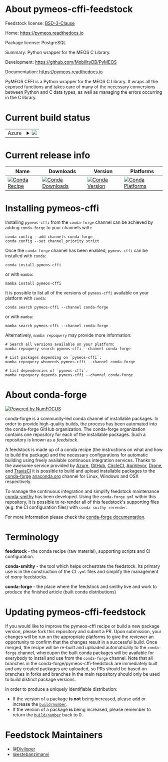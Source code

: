 About pymeos-cffi-feedstock
===========================

Feedstock license: [BSD-3-Clause](https://github.com/conda-forge/pymeos-cffi-feedstock/blob/main/LICENSE.txt)

Home: https://pymeos.readthedocs.io

Package license: PostgreSQL

Summary: Python wrapper for the MEOS C Library.

Development: https://github.com/MobilityDB/PyMEOS

Documentation: https://pymeos.readthedocs.io

PyMEOS CFFI is a Python wrapper for the MEOS C Library. It wraps all the exposed functions and takes care of many
of the necessary conversions between Python and C data types, as well as managing the errors occurring in the C
library.


Current build status
====================


<table>
    
  <tr>
    <td>Azure</td>
    <td>
      <details>
        <summary>
          <a href="https://dev.azure.com/conda-forge/feedstock-builds/_build/latest?definitionId=21981&branchName=main">
            <img src="https://dev.azure.com/conda-forge/feedstock-builds/_apis/build/status/pymeos-cffi-feedstock?branchName=main">
          </a>
        </summary>
        <table>
          <thead><tr><th>Variant</th><th>Status</th></tr></thead>
          <tbody><tr>
              <td>linux_64_python3.10.____cpython</td>
              <td>
                <a href="https://dev.azure.com/conda-forge/feedstock-builds/_build/latest?definitionId=21981&branchName=main">
                  <img src="https://dev.azure.com/conda-forge/feedstock-builds/_apis/build/status/pymeos-cffi-feedstock?branchName=main&jobName=linux&configuration=linux%20linux_64_python3.10.____cpython" alt="variant">
                </a>
              </td>
            </tr><tr>
              <td>linux_64_python3.11.____cpython</td>
              <td>
                <a href="https://dev.azure.com/conda-forge/feedstock-builds/_build/latest?definitionId=21981&branchName=main">
                  <img src="https://dev.azure.com/conda-forge/feedstock-builds/_apis/build/status/pymeos-cffi-feedstock?branchName=main&jobName=linux&configuration=linux%20linux_64_python3.11.____cpython" alt="variant">
                </a>
              </td>
            </tr><tr>
              <td>linux_64_python3.8.____cpython</td>
              <td>
                <a href="https://dev.azure.com/conda-forge/feedstock-builds/_build/latest?definitionId=21981&branchName=main">
                  <img src="https://dev.azure.com/conda-forge/feedstock-builds/_apis/build/status/pymeos-cffi-feedstock?branchName=main&jobName=linux&configuration=linux%20linux_64_python3.8.____cpython" alt="variant">
                </a>
              </td>
            </tr><tr>
              <td>linux_64_python3.9.____cpython</td>
              <td>
                <a href="https://dev.azure.com/conda-forge/feedstock-builds/_build/latest?definitionId=21981&branchName=main">
                  <img src="https://dev.azure.com/conda-forge/feedstock-builds/_apis/build/status/pymeos-cffi-feedstock?branchName=main&jobName=linux&configuration=linux%20linux_64_python3.9.____cpython" alt="variant">
                </a>
              </td>
            </tr><tr>
              <td>osx_64_python3.10.____cpython</td>
              <td>
                <a href="https://dev.azure.com/conda-forge/feedstock-builds/_build/latest?definitionId=21981&branchName=main">
                  <img src="https://dev.azure.com/conda-forge/feedstock-builds/_apis/build/status/pymeos-cffi-feedstock?branchName=main&jobName=osx&configuration=osx%20osx_64_python3.10.____cpython" alt="variant">
                </a>
              </td>
            </tr><tr>
              <td>osx_64_python3.11.____cpython</td>
              <td>
                <a href="https://dev.azure.com/conda-forge/feedstock-builds/_build/latest?definitionId=21981&branchName=main">
                  <img src="https://dev.azure.com/conda-forge/feedstock-builds/_apis/build/status/pymeos-cffi-feedstock?branchName=main&jobName=osx&configuration=osx%20osx_64_python3.11.____cpython" alt="variant">
                </a>
              </td>
            </tr><tr>
              <td>osx_64_python3.8.____cpython</td>
              <td>
                <a href="https://dev.azure.com/conda-forge/feedstock-builds/_build/latest?definitionId=21981&branchName=main">
                  <img src="https://dev.azure.com/conda-forge/feedstock-builds/_apis/build/status/pymeos-cffi-feedstock?branchName=main&jobName=osx&configuration=osx%20osx_64_python3.8.____cpython" alt="variant">
                </a>
              </td>
            </tr><tr>
              <td>osx_64_python3.9.____cpython</td>
              <td>
                <a href="https://dev.azure.com/conda-forge/feedstock-builds/_build/latest?definitionId=21981&branchName=main">
                  <img src="https://dev.azure.com/conda-forge/feedstock-builds/_apis/build/status/pymeos-cffi-feedstock?branchName=main&jobName=osx&configuration=osx%20osx_64_python3.9.____cpython" alt="variant">
                </a>
              </td>
            </tr>
          </tbody>
        </table>
      </details>
    </td>
  </tr>
</table>

Current release info
====================

| Name | Downloads | Version | Platforms |
| --- | --- | --- | --- |
| [![Conda Recipe](https://img.shields.io/badge/recipe-pymeos--cffi-green.svg)](https://anaconda.org/conda-forge/pymeos-cffi) | [![Conda Downloads](https://img.shields.io/conda/dn/conda-forge/pymeos-cffi.svg)](https://anaconda.org/conda-forge/pymeos-cffi) | [![Conda Version](https://img.shields.io/conda/vn/conda-forge/pymeos-cffi.svg)](https://anaconda.org/conda-forge/pymeos-cffi) | [![Conda Platforms](https://img.shields.io/conda/pn/conda-forge/pymeos-cffi.svg)](https://anaconda.org/conda-forge/pymeos-cffi) |

Installing pymeos-cffi
======================

Installing `pymeos-cffi` from the `conda-forge` channel can be achieved by adding `conda-forge` to your channels with:

```
conda config --add channels conda-forge
conda config --set channel_priority strict
```

Once the `conda-forge` channel has been enabled, `pymeos-cffi` can be installed with `conda`:

```
conda install pymeos-cffi
```

or with `mamba`:

```
mamba install pymeos-cffi
```

It is possible to list all of the versions of `pymeos-cffi` available on your platform with `conda`:

```
conda search pymeos-cffi --channel conda-forge
```

or with `mamba`:

```
mamba search pymeos-cffi --channel conda-forge
```

Alternatively, `mamba repoquery` may provide more information:

```
# Search all versions available on your platform:
mamba repoquery search pymeos-cffi --channel conda-forge

# List packages depending on `pymeos-cffi`:
mamba repoquery whoneeds pymeos-cffi --channel conda-forge

# List dependencies of `pymeos-cffi`:
mamba repoquery depends pymeos-cffi --channel conda-forge
```


About conda-forge
=================

[![Powered by
NumFOCUS](https://img.shields.io/badge/powered%20by-NumFOCUS-orange.svg?style=flat&colorA=E1523D&colorB=007D8A)](https://numfocus.org)

conda-forge is a community-led conda channel of installable packages.
In order to provide high-quality builds, the process has been automated into the
conda-forge GitHub organization. The conda-forge organization contains one repository
for each of the installable packages. Such a repository is known as a *feedstock*.

A feedstock is made up of a conda recipe (the instructions on what and how to build
the package) and the necessary configurations for automatic building using freely
available continuous integration services. Thanks to the awesome service provided by
[Azure](https://azure.microsoft.com/en-us/services/devops/), [GitHub](https://github.com/),
[CircleCI](https://circleci.com/), [AppVeyor](https://www.appveyor.com/),
[Drone](https://cloud.drone.io/welcome), and [TravisCI](https://travis-ci.com/)
it is possible to build and upload installable packages to the
[conda-forge](https://anaconda.org/conda-forge) [anaconda.org](https://anaconda.org/)
channel for Linux, Windows and OSX respectively.

To manage the continuous integration and simplify feedstock maintenance
[conda-smithy](https://github.com/conda-forge/conda-smithy) has been developed.
Using the ``conda-forge.yml`` within this repository, it is possible to re-render all of
this feedstock's supporting files (e.g. the CI configuration files) with ``conda smithy rerender``.

For more information please check the [conda-forge documentation](https://conda-forge.org/docs/).

Terminology
===========

**feedstock** - the conda recipe (raw material), supporting scripts and CI configuration.

**conda-smithy** - the tool which helps orchestrate the feedstock.
                   Its primary use is in the construction of the CI ``.yml`` files
                   and simplify the management of *many* feedstocks.

**conda-forge** - the place where the feedstock and smithy live and work to
                  produce the finished article (built conda distributions)


Updating pymeos-cffi-feedstock
==============================

If you would like to improve the pymeos-cffi recipe or build a new
package version, please fork this repository and submit a PR. Upon submission,
your changes will be run on the appropriate platforms to give the reviewer an
opportunity to confirm that the changes result in a successful build. Once
merged, the recipe will be re-built and uploaded automatically to the
`conda-forge` channel, whereupon the built conda packages will be available for
everybody to install and use from the `conda-forge` channel.
Note that all branches in the conda-forge/pymeos-cffi-feedstock are
immediately built and any created packages are uploaded, so PRs should be based
on branches in forks and branches in the main repository should only be used to
build distinct package versions.

In order to produce a uniquely identifiable distribution:
 * If the version of a package **is not** being increased, please add or increase
   the [``build/number``](https://docs.conda.io/projects/conda-build/en/latest/resources/define-metadata.html#build-number-and-string).
 * If the version of a package **is** being increased, please remember to return
   the [``build/number``](https://docs.conda.io/projects/conda-build/en/latest/resources/define-metadata.html#build-number-and-string)
   back to 0.

Feedstock Maintainers
=====================

* [@Diviloper](https://github.com/Diviloper/)
* [@estebanzimanyi](https://github.com/estebanzimanyi/)


